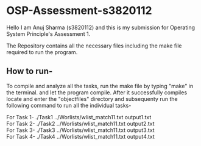# OSP-Assessment-s3820112

Hello I am Anuj Sharma (s3820112) and this is my submission for Operating System Principle's Assessment 1.

The Repository contains all the necessary files including the make file required to run the program.

## How to run-

To compile and analyze all the tasks, run the make file by typing "make" in the terminal. and let the program compile. 
After it successfully compiles locate and enter the "objectfiles" directory and subsequenty run the following command to run all the individual tasks- <br />

For Task 1-   ./Task1 ../Worlists/wlist_match11.txt output1.txt <br />
For Task 2-   ./Task2 ../Worlists/wlist_match11.txt output2.txt <br />
For Task 3-   ./Task3 ../Worlists/wlist_match11.txt output3.txt <br />
For Task 4-   ./Task4 ../Worlists/wlist_match11.txt output4.txt <br />




